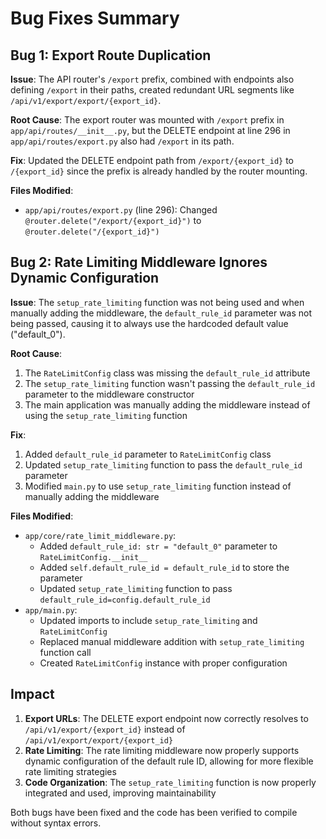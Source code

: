 # Bug Fixes Summary

## Bug 1: Export Route Duplication

**Issue**: The API router's `/export` prefix, combined with endpoints also defining `/export` in their paths, created redundant URL segments like `/api/v1/export/export/{export_id}`.

**Root Cause**: The export router was mounted with `/export` prefix in `app/api/routes/__init__.py`, but the DELETE endpoint at line 296 in `app/api/routes/export.py` also had `/export` in its path.

**Fix**: Updated the DELETE endpoint path from `/export/{export_id}` to `/{export_id}` since the prefix is already handled by the router mounting.

**Files Modified**:
- `app/api/routes/export.py` (line 296): Changed `@router.delete("/export/{export_id}")` to `@router.delete("/{export_id}")`

## Bug 2: Rate Limiting Middleware Ignores Dynamic Configuration

**Issue**: The `setup_rate_limiting` function was not being used and when manually adding the middleware, the `default_rule_id` parameter was not being passed, causing it to always use the hardcoded default value ("default_0").

**Root Cause**: 
1. The `RateLimitConfig` class was missing the `default_rule_id` attribute
2. The `setup_rate_limiting` function wasn't passing the `default_rule_id` parameter to the middleware constructor
3. The main application was manually adding the middleware instead of using the `setup_rate_limiting` function

**Fix**: 
1. Added `default_rule_id` parameter to `RateLimitConfig` class
2. Updated `setup_rate_limiting` function to pass the `default_rule_id` parameter
3. Modified `main.py` to use `setup_rate_limiting` function instead of manually adding the middleware

**Files Modified**:
- `app/core/rate_limit_middleware.py`:
  - Added `default_rule_id: str = "default_0"` parameter to `RateLimitConfig.__init__`
  - Added `self.default_rule_id = default_rule_id` to store the parameter
  - Updated `setup_rate_limiting` function to pass `default_rule_id=config.default_rule_id`
- `app/main.py`:
  - Updated imports to include `setup_rate_limiting` and `RateLimitConfig`
  - Replaced manual middleware addition with `setup_rate_limiting` function call
  - Created `RateLimitConfig` instance with proper configuration

## Impact

1. **Export URLs**: The DELETE export endpoint now correctly resolves to `/api/v1/export/{export_id}` instead of `/api/v1/export/export/{export_id}`
2. **Rate Limiting**: The rate limiting middleware now properly supports dynamic configuration of the default rule ID, allowing for more flexible rate limiting strategies
3. **Code Organization**: The `setup_rate_limiting` function is now properly integrated and used, improving maintainability

Both bugs have been fixed and the code has been verified to compile without syntax errors.